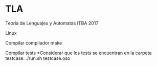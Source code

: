 # TLA

Teoria de Lenguajes y Automatas ITBA 2017

Linux

Compilar compilador
make

Compilar tests
*Considerar que los tests se encuentran en la carpeta testcase.
./run.sh testcase.oso
